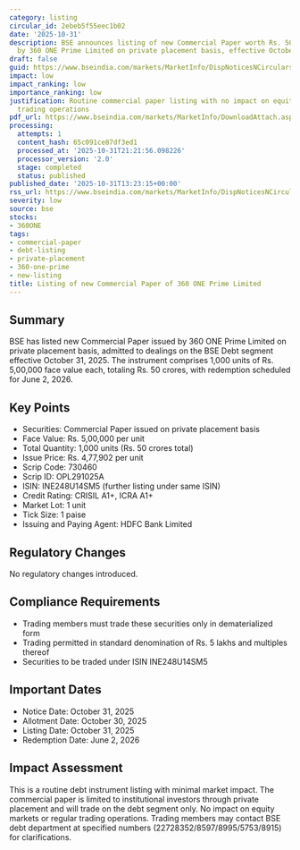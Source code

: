 ```yaml
---
category: listing
circular_id: 2ebeb5f55eec1b02
date: '2025-10-31'
description: BSE announces listing of new Commercial Paper worth Rs. 50 crores issued
  by 360 ONE Prime Limited on private placement basis, effective October 31, 2025.
draft: false
guid: https://www.bseindia.com/markets/MarketInfo/DispNoticesNCirculars.aspx?Noticeid={04702AB8-A3F7-4226-BE44-D6109D6A3F89}&noticeno=20251031-45&dt=10/31/2025&icount=45&totcount=66&flag=0
impact: low
impact_ranking: low
importance_ranking: low
justification: Routine commercial paper listing with no impact on equity markets or
  trading operations
pdf_url: https://www.bseindia.com/markets/MarketInfo/DownloadAttach.aspx?id=20251031-45&attachedId=
processing:
  attempts: 1
  content_hash: 65c091ce87df3ed1
  processed_at: '2025-10-31T21:21:56.098226'
  processor_version: '2.0'
  stage: completed
  status: published
published_date: '2025-10-31T13:23:15+00:00'
rss_url: https://www.bseindia.com/markets/MarketInfo/DispNoticesNCirculars.aspx?Noticeid={04702AB8-A3F7-4226-BE44-D6109D6A3F89}&noticeno=20251031-45&dt=10/31/2025&icount=45&totcount=66&flag=0
severity: low
source: bse
stocks:
- 360ONE
tags:
- commercial-paper
- debt-listing
- private-placement
- 360-one-prime
- new-listing
title: Listing of new Commercial Paper of 360 ONE Prime Limited
---
```


## Summary

BSE has listed new Commercial Paper issued by 360 ONE Prime Limited on private placement basis, admitted to dealings on the BSE Debt segment effective October 31, 2025. The instrument comprises 1,000 units of Rs. 5,00,000 face value each, totaling Rs. 50 crores, with redemption scheduled for June 2, 2026.

## Key Points

- Securities: Commercial Paper issued on private placement basis
- Face Value: Rs. 5,00,000 per unit
- Total Quantity: 1,000 units (Rs. 50 crores total)
- Issue Price: Rs. 4,77,902 per unit
- Scrip Code: 730460
- Scrip ID: OPL291025A
- ISIN: INE248U14SM5 (further listing under same ISIN)
- Credit Rating: CRISIL A1+, ICRA A1+
- Market Lot: 1 unit
- Tick Size: 1 paise
- Issuing and Paying Agent: HDFC Bank Limited

## Regulatory Changes

No regulatory changes introduced.

## Compliance Requirements

- Trading members must trade these securities only in dematerialized form
- Trading permitted in standard denomination of Rs. 5 lakhs and multiples thereof
- Securities to be traded under ISIN INE248U14SM5

## Important Dates

- Notice Date: October 31, 2025
- Allotment Date: October 30, 2025
- Listing Date: October 31, 2025
- Redemption Date: June 2, 2026

## Impact Assessment

This is a routine debt instrument listing with minimal market impact. The commercial paper is limited to institutional investors through private placement and will trade on the debt segment only. No impact on equity markets or regular trading operations. Trading members may contact BSE debt department at specified numbers (22728352/8597/8995/5753/8915) for clarifications.